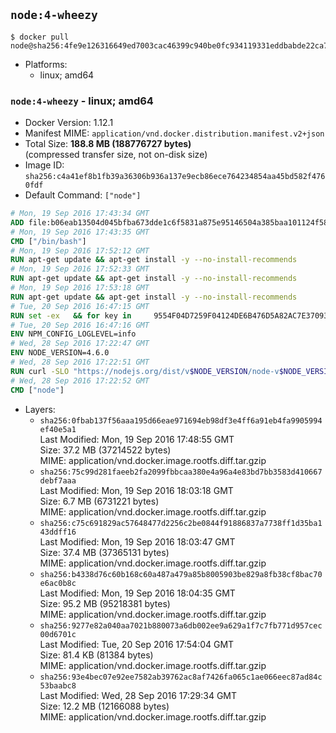 ## `node:4-wheezy`

```console
$ docker pull node@sha256:4fe9e126316649ed7003cac46399c940be0fc934119331eddbabde22ca75da65
```

-	Platforms:
	-	linux; amd64

### `node:4-wheezy` - linux; amd64

-	Docker Version: 1.12.1
-	Manifest MIME: `application/vnd.docker.distribution.manifest.v2+json`
-	Total Size: **188.8 MB (188776727 bytes)**  
	(compressed transfer size, not on-disk size)
-	Image ID: `sha256:c4a41ef8b1fb39a36306b936a137e9ecb86ece764234854aa45bd582f4760fdf`
-	Default Command: `["node"]`

```dockerfile
# Mon, 19 Sep 2016 17:43:34 GMT
ADD file:b06eab13504d045bfba673dde1c6f5831a875e95146504a385baa101124f58f5 in / 
# Mon, 19 Sep 2016 17:43:35 GMT
CMD ["/bin/bash"]
# Mon, 19 Sep 2016 17:52:12 GMT
RUN apt-get update && apt-get install -y --no-install-recommends 		ca-certificates 		curl 		wget 	&& rm -rf /var/lib/apt/lists/*
# Mon, 19 Sep 2016 17:52:33 GMT
RUN apt-get update && apt-get install -y --no-install-recommends 		bzr 		git 		mercurial 		openssh-client 		subversion 				procps 	&& rm -rf /var/lib/apt/lists/*
# Mon, 19 Sep 2016 17:53:18 GMT
RUN apt-get update && apt-get install -y --no-install-recommends 		autoconf 		automake 		bzip2 		file 		g++ 		gcc 		imagemagick 		libbz2-dev 		libc6-dev 		libcurl4-openssl-dev 		libdb-dev 		libevent-dev 		libffi-dev 		libgeoip-dev 		libglib2.0-dev 		libjpeg-dev 		libkrb5-dev 		liblzma-dev 		libmagickcore-dev 		libmagickwand-dev 		libmysqlclient-dev 		libncurses-dev 		libpng-dev 		libpq-dev 		libreadline-dev 		libsqlite3-dev 		libssl-dev 		libtool 		libwebp-dev 		libxml2-dev 		libxslt-dev 		libyaml-dev 		make 		patch 		xz-utils 		zlib1g-dev 	&& rm -rf /var/lib/apt/lists/*
# Tue, 20 Sep 2016 16:47:15 GMT
RUN set -ex   && for key in     9554F04D7259F04124DE6B476D5A82AC7E37093B     94AE36675C464D64BAFA68DD7434390BDBE9B9C5     0034A06D9D9B0064CE8ADF6BF1747F4AD2306D93     FD3A5288F042B6850C66B31F09FE44734EB7990E     71DCFD284A79C3B38668286BC97EC7A07EDE3FC1     DD8F2338BAE7501E3DD5AC78C273792F7D83545D     B9AE9905FFD7803F25714661B63B535A4C206CA9     C4F0DFFF4E8C1A8236409D08E73BC641CC11F4C8   ; do     gpg --keyserver ha.pool.sks-keyservers.net --recv-keys "$key";   done
# Tue, 20 Sep 2016 16:47:16 GMT
ENV NPM_CONFIG_LOGLEVEL=info
# Wed, 28 Sep 2016 17:22:47 GMT
ENV NODE_VERSION=4.6.0
# Wed, 28 Sep 2016 17:22:51 GMT
RUN curl -SLO "https://nodejs.org/dist/v$NODE_VERSION/node-v$NODE_VERSION-linux-x64.tar.xz"   && curl -SLO "https://nodejs.org/dist/v$NODE_VERSION/SHASUMS256.txt.asc"   && gpg --batch --decrypt --output SHASUMS256.txt SHASUMS256.txt.asc   && grep " node-v$NODE_VERSION-linux-x64.tar.xz\$" SHASUMS256.txt | sha256sum -c -   && tar -xJf "node-v$NODE_VERSION-linux-x64.tar.xz" -C /usr/local --strip-components=1   && rm "node-v$NODE_VERSION-linux-x64.tar.xz" SHASUMS256.txt.asc SHASUMS256.txt   && ln -s /usr/local/bin/node /usr/local/bin/nodejs
# Wed, 28 Sep 2016 17:22:52 GMT
CMD ["node"]
```

-	Layers:
	-	`sha256:0fbab137f56aaa195d66eae971694eb98df3e4ff6a91eb4fa9905994ef40e5a1`  
		Last Modified: Mon, 19 Sep 2016 17:48:55 GMT  
		Size: 37.2 MB (37214522 bytes)  
		MIME: application/vnd.docker.image.rootfs.diff.tar.gzip
	-	`sha256:75c99d281faeeb2fa2099fbbcaa380e4a96a4e83bd7bb3583d410667debf7aaa`  
		Last Modified: Mon, 19 Sep 2016 18:03:18 GMT  
		Size: 6.7 MB (6731221 bytes)  
		MIME: application/vnd.docker.image.rootfs.diff.tar.gzip
	-	`sha256:c75c691829ac57648477d2256c2be0844f91886837a7738ff1d35ba143ddff16`  
		Last Modified: Mon, 19 Sep 2016 18:03:47 GMT  
		Size: 37.4 MB (37365131 bytes)  
		MIME: application/vnd.docker.image.rootfs.diff.tar.gzip
	-	`sha256:b4338d76c60b168c60a487a479a85b8005903be829a8fb38cf8bac70e6ac0b8c`  
		Last Modified: Mon, 19 Sep 2016 18:04:35 GMT  
		Size: 95.2 MB (95218381 bytes)  
		MIME: application/vnd.docker.image.rootfs.diff.tar.gzip
	-	`sha256:9277e82a040aa7021b880073a6db002ee9a629a1f7c7fb771d957cec00d6701c`  
		Last Modified: Tue, 20 Sep 2016 17:54:04 GMT  
		Size: 81.4 KB (81384 bytes)  
		MIME: application/vnd.docker.image.rootfs.diff.tar.gzip
	-	`sha256:93e4bec07e92ee7582ab39762ac8af7426fa065c1ae066eec87ad84c53baabc8`  
		Last Modified: Wed, 28 Sep 2016 17:29:34 GMT  
		Size: 12.2 MB (12166088 bytes)  
		MIME: application/vnd.docker.image.rootfs.diff.tar.gzip
